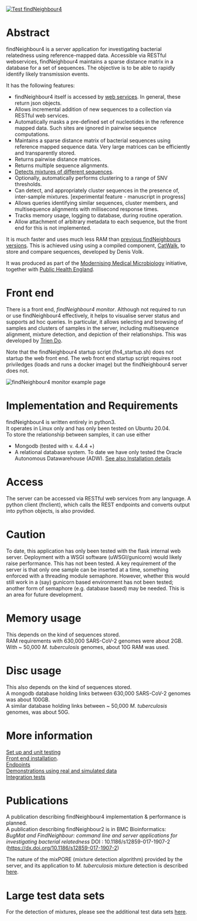 [![Test findNeighbour4](https://github.com/davidhwyllie/findNeighbour4/actions/workflows/test_fn4_with_coverage.yml/badge.svg?branch=master)](https://github.com/davidhwyllie/findNeighbour4/actions/workflows/test_fn4_with_coverage.yml)

# Abstract
findNeighbour4 is a server application for investigating bacterial relatedness using reference-mapped data.
Accessible via RESTful webservices, findNeighbour4 maintains a sparse distance matrix in a database
for a set of sequences.  The objective is to be able to rapidly identify likely transmission events.

It has the following features:
* findNeighbour4 itself is accessed by [web services](doc/rest-routes.md). In general, these return json objects.
* Allows incremental addition of new sequences to a collection via RESTful web services.  
* Automatically masks a pre-defined set of nucleotides in the reference mapped data.  Such sites are ignored in pairwise sequence computations.
* Maintains a sparse distance matrix of bacterial sequences using reference mapped sequence data.  Very large matrices can be efficiently and transparently stored.
* Returns pairwise distance matrices.
* Returns multiple sequence alignments.
* [Detects mixtures of different sequences](https://www.biorxiv.org/content/10.1101/681502v1).
* Optionally, automatically performs clustering to a range of SNV thresholds.
* Can detect, and appropriately cluster sequences in the presence of, inter-sample mixtures. [experimental feature - manuscript in progress]
* Allows queries identifying similar sequences, cluster members, and multisequence alignments with  millisecond response times.
* Tracks memory usage, logging to database, during routine operation.
* Allow attachment of arbitrary metadata to each sequence, but the front end for this is not implemented.

It is much faster and uses much less RAM than [previous findNeighbours versions](cf_previous_versions.md). This is achieved using using a compiled component, [CatWalk](https://gitea.mmmoxford.uk/dvolk/catwalk.git), to store and compare sequences, developed by Denis Volk.

It was produced as part of the [Modernising Medical Microbiology](http://modmedmicro.nsms.ox.ac.uk/) initiative, together with [Public Health England](https://www.gov.uk/government/organisations/public-health-england).

# Front end
There is a front end, *findNeighbour4 monitor*.  Although not required to run or use findNeighbour4 effectively, it helps to visualise server status and supports ad hoc queries.  In particular, it allows selecting and browsing of samples and clusters of samples in the server, including multisequence alignment, mixture detection, and depiction of their relationships.  This was developed by [Trien Do](https://github.com/TrienDo).

Note that the findNeighbour4 startup script (fn4_startup.sh) does not startup the web front end.  The web front end startup script requires root priviledges (loads and runs a docker image) but the findNeighbour4 server does not.

![findNeighbour4 monitor example page](https://davidhwyllie.github.io/FNMFINDNEIGHBOUR3/img/startup.PNG)  

# Implementation and Requirements
findNeighbour4 is written entirely in python3.  
It operates in Linux only and has only been tested on Ubuntu 20.04.   
To store the relationship between samples, it can use either
- Mongodb (tested with v. 4.4.4 +) 
- A relational database system.  To date we have only tested the Oracle Autonomous Datawarehouse (ADW). [See also Installation details](doc/HowToTest.md) 

# Access
The server can be accessed via RESTful web services from any language.
A python client (fnclient), which calls the REST endpoints and converts output into python objects, is also provided.

# Caution
To date, this application has only been tested with the flask internal web server.  Deployment with a WSGI software (uWSGI/gunicorn) would likely raise performance.
This has not been tested.  A key requirement of the server is that only one sample can be inserted at a time, something enforced with a threading module semaphore.
However, whether this would still work in a (say) gunicorn based environment has not been tested; another form of semaphore (e.g. database based) may be needed.
This is an area for future development.

# Memory usage
This depends on the kind of sequences stored.  
RAM requirements with 630,000 SARS-CoV-2 genomes were about 2GB.  
With ~ 50,000 *M. tuberculosis* genomes, about 10G RAM was used.

# Disc usage
This also depends on the kind of sequences stored.  
A mongodb database holding links between 630,000 SARS-CoV-2 genomes was about 100GB.  
A similar database holding links between ~ 50,000 *M. tuberculosis* genomes, was about 50G.

# More information
[Set up and unit testing](doc/HowToTest.md)  
[Front end installation](doc/frontend.md).  
[Endpoints](doc/rest-routes.md)  
[Demonstrations using real and simulated data](doc/demos.md)  
[Integration tests](doc/integration.md)

# Publications
A publication describing findNeighbour4 implementation & performance is planned.  
A publication describing findNeighbour2 is in BMC Bioinformatics:  
*BugMat and FindNeighbour: command line and server applications for investigating bacterial relatedness*
DOI : 10.1186/s12859-017-1907-2 (https://dx.doi.org/10.1186/s12859-017-1907-2)  

The nature of the mixPORE (mixture detection algorithm) provided by the server, and its application to *M. tuberculosis* mixture detection is described [here](https://www.biorxiv.org/content/10.1101/681502v1).

# Large test data sets
For the detection of mixtures, please see the additional test data sets [here](doc/demos_real.md).
